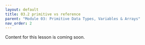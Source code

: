 ```yaml
---
layout: default
title: 03.2 primitive vs reference
parent: "Module 03: Primitive Data Types, Variables & Arrays"
nav_order: 2
---
```


Content for this lesson is coming soon.
